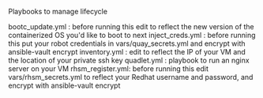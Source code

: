 Playbooks to manage lifecycle

bootc_update.yml : before running this edit to reflect the new version of the containerized OS you'd like to boot to next
inject_creds.yml : before running this put your robot credentials in vars/quay_secrets.yml and encrypt with ansible-vault encrypt
inventory.yml : edit to reflect the IP of your VM and the location of your private ssh key
quadlet.yml : playbook to run an nginx server on your VM
rhsm_register.yml: before running this edit vars/rhsm_secrets.yml to reflect your Redhat username and password, and encrypt with ansible-vault encrypt

